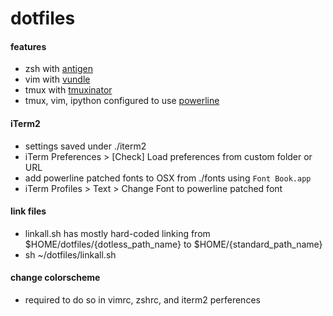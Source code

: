 dotfiles
=======================================================================
#### features
- zsh with [antigen](https://github.com/zsh-users/antigen)
- vim with [vundle](https://github.com/gmarik/Vundle.vim)
- tmux with [tmuxinator](https://github.com/tmuxinator/tmuxinator)
- tmux, vim, ipython configured to use [powerline](https://github.com/Lokaltog/powerline)

#### iTerm2 
- settings saved under ./iterm2 
- iTerm Preferences > [Check] Load preferences from custom folder or URL
- add powerline patched fonts to OSX from ./fonts using `Font Book.app`
- iTerm Profiles > Text > Change Font to powerline patched font

#### link files
- linkall.sh has mostly hard-coded linking from $HOME/dotfiles/{dotless_path_name} to $HOME/{standard_path_name}
- sh ~/dotfiles/linkall.sh
#### change colorscheme
- required to do so in vimrc, zshrc, and iterm2 perferences
